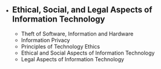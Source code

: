 - ## Ethical, Social, and Legal Aspects of Information Technology
	- Theft of Software, Information and Hardware
	- Information Privacy
	- Principles of Technology Ethics
	- Ethical and Social Aspects of Information Technology
	- Legal Aspects of Information Technology